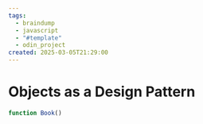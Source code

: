 ```yaml
---
tags:
  - braindump
  - javascript
  - "#template"
  - odin_project
created: 2025-03-05T21:29:00
---
```

# Objects as a Design Pattern

```javascript
function Book()
```